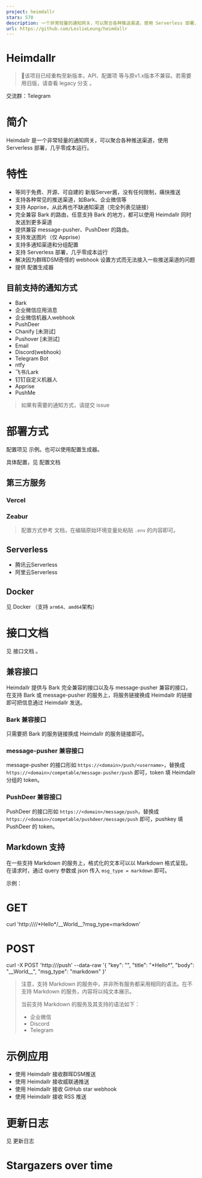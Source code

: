 ```yaml
---
project: heimdallr
stars: 570
description: 一个非常轻量的通知网关，可以聚合各种推送渠道，使用 Serverless 部署，几乎零成本运行。
url: https://github.com/LeslieLeung/heimdallr
---
```


Heimdallr
=========

> 🔧该项目已经重构至新版本，API、配置项 等与原v1.x版本不兼容。若需要用旧版，请查看 legacy 分支 。

交流群：Telegram

简介
==

Heimdallr 是一个非常轻量的通知网关，可以聚合各种推送渠道，使用 Serverless 部署，几乎零成本运行。

特性
==

-   等同于免费、开源、可自建的 新版Server酱，没有任何限制，痛快推送
-   支持各种常见的推送渠道，如Bark、企业微信等
-   支持 Apprise，从此再也不缺通知渠道（完全列表见链接）
-   完全兼容 Bark 的路由，任意支持 Bark 的地方，都可以使用 Heimdallr 同时发送到更多渠道
-   提供兼容 message-pusher、PushDeer 的路由。
-   支持发送图片（仅 Apprise）
-   支持多通知渠道和分组配置
-   支持 Serverless 部署，几乎零成本运行
-   解决因为群晖DSM奇怪的 webhook 设置方式而无法接入一些推送渠道的问题
-   提供 配置生成器

目前支持的通知方式
---------

-   Bark
-   企业微信应用消息
-   企业微信机器人webhook
-   PushDeer
-   Chanify \[未测试\]
-   Pushover \[未测试\]
-   Email
-   Discord(webhook)
-   Telegram Bot
-   ntfy
-   飞书/Lark
-   钉钉自定义机器人
-   Apprise
-   PushMe

> 如果有需要的通知方式，请提交 issue

部署方式
====

配置项见 示例。也可以使用配置生成器。

具体配置，见 配置文档

第三方服务
-----

### Vercel

### Zeabur

> 配置方式参考 文档，在编辑原始环境变量处粘贴 `.env` 的内容即可。

Serverless
----------

-   腾讯云Serverless
-   阿里云Serverless

Docker
------

见 Docker （支持 `arm64`、`amd64`架构）

接口文档
====

见 接口文档 。

兼容接口
----

Heimdallr 提供与 Bark 完全兼容的接口以及与 message-pusher 兼容的接口，在支持 Bark 或 message-pusher 的服务上，将服务链接换成 Heimdallr 的链接即可把信息通过 Heimdallr 发送。

### Bark 兼容接口

只需要把 Bark 的服务链接换成 Heimdallr 的服务链接即可。

### message-pusher 兼容接口

message-pusher 的接口形如 `https://<domain>/push/<username>`，替换成 `https://<domain>/competable/message-pusher/push` 即可，token 填 Heimdallr 分组的 token。

### PushDeer 兼容接口

PushDeer 的接口形如 `https://<domain>/message/push`，替换成 `https://<domain>/competable/pushdeer/message/push` 即可，pushkey 填 PushDeer 的 token。

Markdown 支持
-----------

在一些支持 Markdown 的服务上，格式化的文本可以以 Markdown 格式呈现。在请求时，通过 query 参数或 json 传入 `msg_type = markdown` 即可。

示例：

# GET
curl 'http://<HOST>/<TOKEN>/\*Hello\*/\_\_World\_\_?msg\_type=markdown'
# POST
curl -X POST 'http://<HOST>/push' --data-raw '{
    "key": "<TOKEN>",
    "title": "\*Hello\*",
    "body": "\_\_World\_\_",
    "msg\_type": "markdown"
}'

> 注意，支持 Markdown 的服务中，并非所有服务都采用相同的语法。在不支持 Markdown 的服务，内容将以纯文本展示。
> 
> 当前支持 Markdown 的服务及其支持的语法如下：
> 
> -   企业微信
> -   Discord
> -   Telegram

示例应用
====

-   使用 Heimdallr 接收群晖DSM推送
-   使用 Heimdallr 接收威联通推送
-   使用 Heimdallr 接收 GitHub star webhook
-   使用 Heimdallr 接收 RSS 推送

更新日志
====

见 更新日志

Stargazers over time
====================
